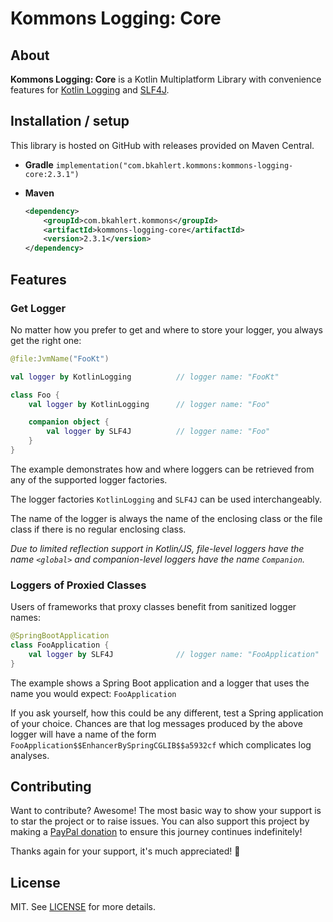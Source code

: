 # Kommons Logging: Core

## About

**Kommons Logging: Core** is a Kotlin Multiplatform Library with convenience features
for [Kotlin Logging](https://github.com/MicroUtils/kotlin-logging)
and [SLF4J](https://www.slf4j.org/).

## Installation / setup

This library is hosted on GitHub with releases provided on Maven Central.

* **Gradle** `implementation("com.bkahlert.kommons:kommons-logging-core:2.3.1")`

* **Maven**
  ```xml
  <dependency>
      <groupId>com.bkahlert.kommons</groupId>
      <artifactId>kommons-logging-core</artifactId>
      <version>2.3.1</version>
  </dependency>
  ```

## Features

### Get Logger

No matter how you prefer to get and where to store your logger,
you always get the right one:

```kotlin
@file:JvmName("FooKt")

val logger by KotlinLogging          // logger name: "FooKt"

class Foo {
    val logger by KotlinLogging      // logger name: "Foo"

    companion object {
        val logger by SLF4J          // logger name: "Foo"
    }
}
```

The example demonstrates how and where loggers can be retrieved from any of the supported logger factories.

The logger factories `KotlinLogging` and `SLF4J` can be used interchangeably.

The name of the logger is always the name of the enclosing class or
the file class if there is no regular enclosing class.

*Due to limited reflection support in Kotlin/JS,
file-level loggers have the name `<global>` and
companion-level loggers have the name `Companion`.*

### Loggers of Proxied Classes

Users of frameworks that proxy classes benefit from sanitized logger names:

```kotlin
@SpringBootApplication
class FooApplication {
    val logger by SLF4J              // logger name: "FooApplication"
}
```

The example shows a Spring Boot application and a logger
that uses the name you would expect: `FooApplication`

If you ask yourself, how this could be any different, test a Spring application of your choice.
Chances are that log messages produced by the above logger will have a name of the form `FooApplication$$EnhancerBySpringCGLIB$$a5932cf` which complicates log
analyses.

## Contributing

Want to contribute?
Awesome!
The most basic way to show your support is to star the project or to raise issues.
You can also support this project by making a [PayPal donation](https://www.paypal.me/bkahlert) to ensure this journey continues indefinitely!

Thanks again for your support, it's much appreciated! :pray:

## License

MIT. See [LICENSE](../../LICENSE) for more details.
